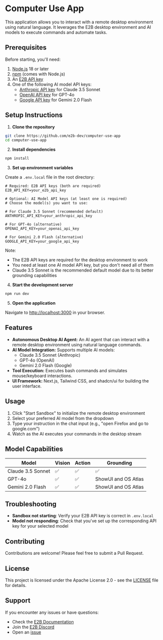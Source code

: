 # Computer Use App

This application allows you to interact with a remote desktop environment using natural language. It leverages the E2B desktop environment and AI models to execute commands and automate tasks.

## Prerequisites

Before starting, you'll need:

1. [Node.js](https://nodejs.org/) 18 or later
2. [npm](https://www.npmjs.com/) (comes with Node.js)
3. An [E2B API key](https://e2b.dev/docs/getting-started/api-key)
4. One of the following AI model API keys:
   - [Anthropic API key](https://console.anthropic.com/) for Claude 3.5 Sonnet
   - [OpenAI API key](https://platform.openai.com/api-keys) for GPT-4o
   - [Google API key](https://aistudio.google.com/apikey) for Gemini 2.0 Flash

## Setup Instructions

1. **Clone the repository**
```bash
git clone https://github.com/e2b-dev/computer-use-app
cd computer-use-app
```

2. **Install dependencies**
```bash
npm install
```

3. **Set up environment variables**

Create a `.env.local` file in the root directory:

```env
# Required: E2B API keys (both are required)
E2B_API_KEY=your_e2b_api_key

# Optional: AI Model API keys (at least one is required)
# Choose the model(s) you want to use:

# For Claude 3.5 Sonnet (recommended default)
ANTHROPIC_API_KEY=your_anthropic_api_key

# For GPT-4o (alternative)
OPENAI_API_KEY=your_openai_api_key

# For Gemini 2.0 Flash (alternative)
GOOGLE_API_KEY=your_google_api_key
```

Note: 
- The E2B API keys are required for the desktop environment to work
- You need at least one AI model API key, but you don't need all of them
- Claude 3.5 Sonnet is the recommended default model due to its better grounding capabilities

4. **Start the development server**
```bash
npm run dev
```

5. **Open the application**

Navigate to [http://localhost:3000](http://localhost:3000) in your browser.

## Features

- **Autonomous Desktop AI Agent:** An AI agent that can interact with a remote desktop environment using natural language commands.
- **AI Model Integration:** Supports multiple AI models:
  - Claude 3.5 Sonnet (Anthropic)
  - GPT-4o (OpenAI)
  - Gemini 2.0 Flash (Google)
- **Tool Execution:** Executes bash commands and simulates mouse/keyboard interactions.
- **UI Framework:** Next.js, Tailwind CSS, and shadcn/ui for building the user interface.

## Usage

1. Click "Start Sandbox" to initialize the remote desktop environment
2. Select your preferred AI model from the dropdown
3. Type your instruction in the chat input (e.g., "open Firefox and go to google.com")
4. Watch as the AI executes your commands in the desktop stream

## Model Capabilities

| Model | Vision | Action | Grounding |
|-------|---------|---------|------------|
| Claude 3.5 Sonnet | ✅ | ✅ | ✅ |
| GPT-4o | ✅ | ✅ | ShowUI and OS Atlas |
| Gemini 2.0 Flash | ✅ | ✅ | ShowUI and OS Atlas |

## Troubleshooting

- **Sandbox not starting**: Verify your E2B API key is correct in `.env.local`
- **Model not responding**: Check that you've set up the corresponding API key for your selected model

## Contributing

Contributions are welcome! Please feel free to submit a Pull Request.

## License

This project is licensed under the Apache License 2.0 - see the [LICENSE](LICENSE) file for details.

## Support

If you encounter any issues or have questions:
- Check the [E2B Documentation](https://e2b.dev/docs)
- Join the [E2B Discord](https://discord.gg/U7KEcGErtQ)
- Open an [issue](https://github.com/e2b-dev/computer-use-app/issues)
